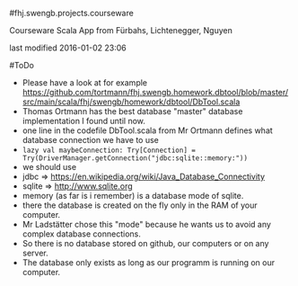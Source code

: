 #fhj.swengb.projects.courseware

Courseware Scala App from Fürbahs, Lichtenegger, Nguyen

last modified 2016-01-02 23:06

#ToDo

- Please have a look at for example https://github.com/tortmann/fhj.swengb.homework.dbtool/blob/master/src/main/scala/fhj/swengb/homework/dbtool/DbTool.scala
 - Thomas Ortmann has the best database "master" database implementation I found until now.
  - one line in the codefile DbTool.scala from Mr Ortmann defines what database connection we have to use
  - `lazy val maybeConnection: Try[Connection] = Try(DriverManager.getConnection("jdbc:sqlite::memory:"))`
- we should use
 - jdbc => https://en.wikipedia.org/wiki/Java_Database_Connectivity
 - sqlite => http://www.sqlite.org
  - memory (as far is i remember) is a database mode of sqlite.
  - there the database is created on the fly only in the RAM of your computer.
  - Mr Ladstätter chose this "mode" because he wants us to avoid any complex database connections.
  - So there is no database stored on github, our computers or on any server.
  - The database only exists as long as our programm is running on our computer.
